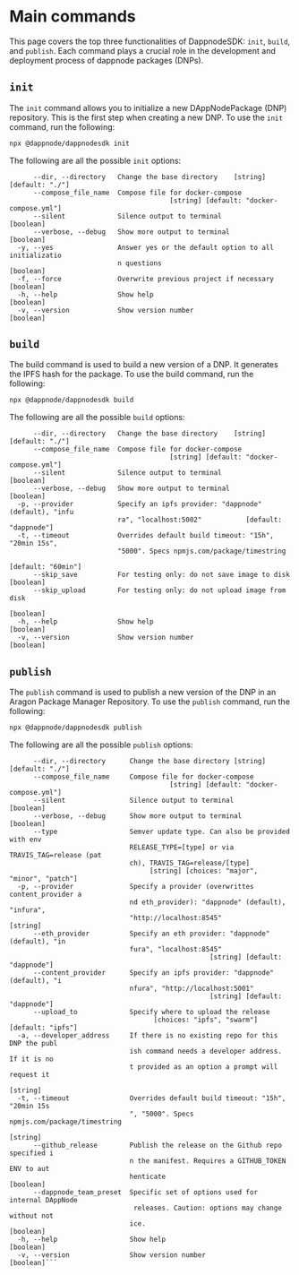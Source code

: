# Main commands

This page covers the top three functionalities of DappnodeSDK: `init`, `build`, and `publish`. Each command plays a crucial role in the development and deployment process of dappnode packages (DNPs).

## `init`

The `init` command allows you to initialize a new DAppNodePackage (DNP) repository. This is the first step when creating a new DNP. To use the `init` command, run the following:

```sh
npx @dappnode/dappnodesdk init
```
The following are all the possible `init` options:

```Options:
      --dir, --directory   Change the base directory    [string] [default: "./"]
      --compose_file_name  Compose file for docker-compose
                                        [string] [default: "docker-compose.yml"]
      --silent             Silence output to terminal                  [boolean]
      --verbose, --debug   Show more output to terminal                [boolean]
  -y, --yes                Answer yes or the default option to all initializatio
                           n questions                                 [boolean]
  -f, --force              Overwrite previous project if necessary     [boolean]
  -h, --help               Show help                                   [boolean]
  -v, --version            Show version number                         [boolean]
```

## `build`
The build command is used to build a new version of a DNP. It generates the IPFS hash for the package. To use the build command, run the following:

```sh
npx @dappnode/dappnodesdk build
```

The following are all the possible `build` options:

```Options:
      --dir, --directory   Change the base directory    [string] [default: "./"]
      --compose_file_name  Compose file for docker-compose
                                        [string] [default: "docker-compose.yml"]
      --silent             Silence output to terminal                  [boolean]
      --verbose, --debug   Show more output to terminal                [boolean]
  -p, --provider           Specify an ipfs provider: "dappnode" (default), "infu
                           ra", "localhost:5002"           [default: "dappnode"]
  -t, --timeout            Overrides default build timeout: "15h", "20min 15s",
                           "5000". Specs npmjs.com/package/timestring
                                                              [default: "60min"]
      --skip_save          For testing only: do not save image to disk [boolean]
      --skip_upload        For testing only: do not upload image from disk
                                                                       [boolean]
  -h, --help               Show help                                   [boolean]
  -v, --version            Show version number                         [boolean]
```

## `publish`
The `publish` command is used to publish a new version of the DNP in an Aragon Package Manager Repository. To use the `publish` command, run the following:

```sh
npx @dappnode/dappnodesdk publish
```
The following are all the possible `publish` options:

```Options:
      --dir, --directory      Change the base directory [string] [default: "./"]
      --compose_file_name     Compose file for docker-compose
                                        [string] [default: "docker-compose.yml"]
      --silent                Silence output to terminal               [boolean]
      --verbose, --debug      Show more output to terminal             [boolean]
      --type                  Semver update type. Can also be provided with env
                              RELEASE_TYPE=[type] or via TRAVIS_TAG=release (pat
                              ch), TRAVIS_TAG=release/[type]
                                   [string] [choices: "major", "minor", "patch"]
  -p, --provider              Specify a provider (overwrittes content_provider a
                              nd eth_provider): "dappnode" (default), "infura",
                              "http://localhost:8545"                   [string]
      --eth_provider          Specify an eth provider: "dappnode" (default), "in
                              fura", "localhost:8545"
                                                  [string] [default: "dappnode"]
      --content_provider      Specify an ipfs provider: "dappnode" (default), "i
                              nfura", "http://localhost:5001"
                                                  [string] [default: "dappnode"]
      --upload_to             Specify where to upload the release
                                    [choices: "ipfs", "swarm"] [default: "ipfs"]
  -a, --developer_address     If there is no existing repo for this DNP the publ
                              ish command needs a developer address. If it is no
                              t provided as an option a prompt will request it
                                                                        [string]
  -t, --timeout               Overrides default build timeout: "15h", "20min 15s
                              ", "5000". Specs npmjs.com/package/timestring
                                                                        [string]
      --github_release        Publish the release on the Github repo specified i
                              n the manifest. Requires a GITHUB_TOKEN ENV to aut
                              henticate                                [boolean]
      --dappnode_team_preset  Specific set of options used for internal DAppNode
                               releases. Caution: options may change without not
                              ice.                                     [boolean]
  -h, --help                  Show help                                [boolean]
  -v, --version               Show version number                      [boolean]```
